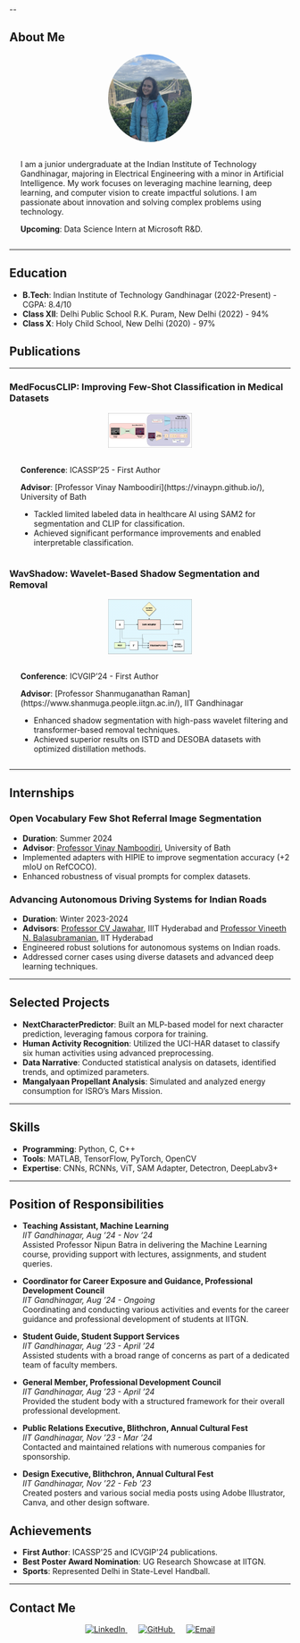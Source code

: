 --

## About Me

<p align="center">
  <img src="https://github.com/AADYA-ARORA/aadya-arora.github.io/blob/main/IMG_0661.jpg?raw=true" alt="Aadya Arora" width="150px" style="border-radius: 50%; display: inline-block;">
  <div style="display: inline-block; vertical-align: top; margin-left: 20px;">
    <p>I am a junior undergraduate at the Indian Institute of Technology Gandhinagar, majoring in Electrical Engineering with a minor in Artificial Intelligence. My work focuses on leveraging machine learning, deep learning, and computer vision to create impactful solutions. I am passionate about innovation and solving complex problems using technology.</p>
    <p><strong>Upcoming</strong>: Data Science Intern at Microsoft R&D.</p>
  </div>
</p>

---
## Education

- **B.Tech**: Indian Institute of Technology Gandhinagar (2022-Present) - CGPA: 8.4/10  
- **Class XII**: Delhi Public School R.K. Puram, New Delhi (2022) - 94%  
- **Class X**: Holy Child School, New Delhi (2020) - 97%


## Publications
---
### MedFocusCLIP: Improving Few-Shot Classification in Medical Datasets
<p align="center">
  <img src="https://github.com/AADYA-ARORA/aadya-arora.github.io/blob/main/image%20(1).png" alt="MedFocusCLIP Teaser" width="150px" style="display: inline-block;">
  <div style="display: inline-block; vertical-align: top; margin-left: 20px;">
    <p><strong>Conference</strong>: ICASSP’25 - First Author</p>
    <p><strong>Advisor</strong>: [Professor Vinay Namboodiri](https://vinaypn.github.io/), University of Bath</p>
    <ul>
      <li>Tackled limited labeled data in healthcare AI using SAM2 for segmentation and CLIP for classification.</li>
      <li>Achieved significant performance improvements and enabled interpretable classification.</li>
    </ul>
  </div>
</p>

### WavShadow: Wavelet-Based Shadow Segmentation and Removal
<p align="center">
  <img src="https://github.com/AADYA-ARORA/aadya-arora.github.io/blob/main/Wavshadow.png" alt="WavShadow Teaser" width="150px" style="display: inline-block;">
  <div style="display: inline-block; vertical-align: top; margin-left: 20px;">
    <p><strong>Conference</strong>: ICVGIP’24 - First Author</p>
    <p><strong>Advisor</strong>: [Professor Shanmuganathan Raman](https://www.shanmuga.people.iitgn.ac.in/), IIT Gandhinagar</p>
    <ul>
      <li>Enhanced shadow segmentation with high-pass wavelet filtering and transformer-based removal techniques.</li>
      <li>Achieved superior results on ISTD and DESOBA datasets with optimized distillation methods.</li>
    </ul>
  </div>
</p>

---

## Internships

### Open Vocabulary Few Shot Referral Image Segmentation
- **Duration**: Summer 2024  
- **Advisor**: [Professor Vinay Namboodiri](https://vinaypn.github.io/), University of Bath  
- Implemented adapters with HIPIE to improve segmentation accuracy (+2 mIoU on RefCOCO).  
- Enhanced robustness of visual prompts for complex datasets.

### Advancing Autonomous Driving Systems for Indian Roads
- **Duration**: Winter 2023-2024  
- **Advisors**: [Professor CV Jawahar](https://cvit.iiit.ac.in/), IIIT Hyderabad and [Professor Vineeth N. Balasubramanian](https://faculty.iith.ac.in/~vineethnb/), IIT Hyderabad  
- Engineered robust solutions for autonomous systems on Indian roads.  
- Addressed corner cases using diverse datasets and advanced deep learning techniques.

---

## Selected Projects

- **NextCharacterPredictor**: Built an MLP-based model for next character prediction, leveraging famous corpora for training.  
- **Human Activity Recognition**: Utilized the UCI-HAR dataset to classify six human activities using advanced preprocessing.  
- **Data Narrative**: Conducted statistical analysis on datasets, identified trends, and optimized parameters.  
- **Mangalyaan Propellant Analysis**: Simulated and analyzed energy consumption for ISRO’s Mars Mission.

---


## Skills

- **Programming**: Python, C, C++  
- **Tools**: MATLAB, TensorFlow, PyTorch, OpenCV  
- **Expertise**: CNNs, RCNNs, ViT, SAM Adapter, Detectron, DeepLabv3+

---
## Position of Responsibilities

- **Teaching Assistant, Machine Learning**  
  *IIT Gandhinagar, Aug ’24 - Nov ’24*  
  Assisted Professor Nipun Batra in delivering the Machine Learning course, providing support with lectures, assignments, and student queries.

- **Coordinator for Career Exposure and Guidance, Professional Development Council**  
  *IIT Gandhinagar, Aug ’24 - Ongoing*  
  Coordinating and conducting various activities and events for the career guidance and professional development of students at IITGN.

- **Student Guide, Student Support Services**  
  *IIT Gandhinagar, Aug ’23 - April ’24*  
  Assisted students with a broad range of concerns as part of a dedicated team of faculty members.

- **General Member, Professional Development Council**  
  *IIT Gandhinagar, Aug ’23 - April ’24*  
  Provided the student body with a structured framework for their overall professional development.

- **Public Relations Executive, Blithchron, Annual Cultural Fest**  
  *IIT Gandhinagar, Nov ’23 - Mar ’24*  
  Contacted and maintained relations with numerous companies for sponsorship.

- **Design Executive, Blithchron, Annual Cultural Fest**  
  *IIT Gandhinagar, Nov ’22 - Feb ’23*  
  Created posters and various social media posts using Adobe Illustrator, Canva, and other design software.

## Achievements

- **First Author**: ICASSP'25 and ICVGIP'24 publications.  
- **Best Poster Award Nomination**: UG Research Showcase at IITGN.  
- **Sports**: Represented Delhi in State-Level Handball.

---

## Contact Me

<p align="center">
  <a href="https://www.linkedin.com/in/aadya-arora-069253259/" style="margin: 0 10px;">
    <img src="https://img.shields.io/badge/LinkedIn-0077B5?style=for-the-badge&logo=linkedin&logoColor=white" alt="LinkedIn">
  </a>
  <a href="https://github.com/AADYA-ARORA" style="margin: 0 10px;">
    <img src="https://img.shields.io/badge/GitHub-100000?style=for-the-badge&logo=github&logoColor=white" alt="GitHub">
  </a>
  <a href="mailto:aadya.arora@iitgn.ac.in" style="margin: 0 10px;">
    <img src="https://img.shields.io/badge/Email-D14836?style=for-the-badge&logo=gmail&logoColor=white" alt="Email">
  </a>
</p>
